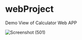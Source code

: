 # webProject
Demo View of Calculator Web APP

![Screenshot (501)](https://user-images.githubusercontent.com/102666296/211724121-d8384f67-1ee0-4f8d-893b-972f2e3bafa7.png)
